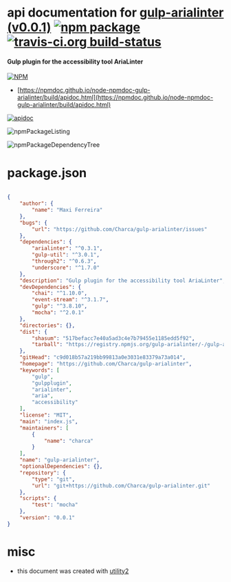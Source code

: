 # api documentation for  [gulp-arialinter (v0.0.1)](https://github.com/Charca/gulp-arialinter)  [![npm package](https://img.shields.io/npm/v/npmdoc-gulp-arialinter.svg?style=flat-square)](https://www.npmjs.org/package/npmdoc-gulp-arialinter) [![travis-ci.org build-status](https://api.travis-ci.org/npmdoc/node-npmdoc-gulp-arialinter.svg)](https://travis-ci.org/npmdoc/node-npmdoc-gulp-arialinter)
#### Gulp plugin for the accessibility tool AriaLinter

[![NPM](https://nodei.co/npm/gulp-arialinter.png?downloads=true&downloadRank=true&stars=true)](https://www.npmjs.com/package/gulp-arialinter)

- [https://npmdoc.github.io/node-npmdoc-gulp-arialinter/build/apidoc.html](https://npmdoc.github.io/node-npmdoc-gulp-arialinter/build/apidoc.html)

[![apidoc](https://npmdoc.github.io/node-npmdoc-gulp-arialinter/build/screenCapture.buildCi.browser.%252Ftmp%252Fbuild%252Fapidoc.html.png)](https://npmdoc.github.io/node-npmdoc-gulp-arialinter/build/apidoc.html)

![npmPackageListing](https://npmdoc.github.io/node-npmdoc-gulp-arialinter/build/screenCapture.npmPackageListing.svg)

![npmPackageDependencyTree](https://npmdoc.github.io/node-npmdoc-gulp-arialinter/build/screenCapture.npmPackageDependencyTree.svg)



# package.json

```json

{
    "author": {
        "name": "Maxi Ferreira"
    },
    "bugs": {
        "url": "https://github.com/Charca/gulp-arialinter/issues"
    },
    "dependencies": {
        "arialinter": "^0.3.1",
        "gulp-util": "^3.0.1",
        "through2": "^0.6.3",
        "underscore": "^1.7.0"
    },
    "description": "Gulp plugin for the accessibility tool AriaLinter",
    "devDependencies": {
        "chai": "^1.10.0",
        "event-stream": "^3.1.7",
        "gulp": "^3.8.10",
        "mocha": "^2.0.1"
    },
    "directories": {},
    "dist": {
        "shasum": "517befacc7e40a5ad3c4e7b79455e1185edd5f92",
        "tarball": "https://registry.npmjs.org/gulp-arialinter/-/gulp-arialinter-0.0.1.tgz"
    },
    "gitHead": "c9d018b57a219bb99813a0e3031e83379a73a014",
    "homepage": "https://github.com/Charca/gulp-arialinter",
    "keywords": [
        "gulp",
        "gulpplugin",
        "arialinter",
        "aria",
        "accessibility"
    ],
    "license": "MIT",
    "main": "index.js",
    "maintainers": [
        {
            "name": "charca"
        }
    ],
    "name": "gulp-arialinter",
    "optionalDependencies": {},
    "repository": {
        "type": "git",
        "url": "git+https://github.com/Charca/gulp-arialinter.git"
    },
    "scripts": {
        "test": "mocha"
    },
    "version": "0.0.1"
}
```



# misc
- this document was created with [utility2](https://github.com/kaizhu256/node-utility2)
